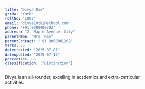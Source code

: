 ```yaml
---
title: "Divya Rao"
grade: "10th"
rollNo: "1002"
email: "divya10th2@school.com"
phone: "+91 9000000202"
address: "2, Maple Avenue, City"
parentName: "Mrs. Rao"
parentContact: "+91 9000001202"
marks: 85
datecreated: "2025-07-01"
dateupdated: "2025-07-15"
percentage: 85
classification: ["Distinction"]
---
```

Divya is an all-rounder, excelling in academics and extra-curricular activities. 